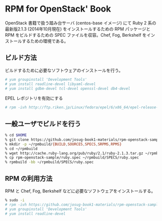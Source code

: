 RPM for OpenStack' Book
====================

OpenStack 書籍で扱う踏み台サーバ (centos-base イメージ) にて Ruby 2 系の最新版2.1.3 (2014年10月現在) をインストールするための RPM パッケージと RPM をビルドするための SPEC ファイルを収容。Chef, Fog, Berkshelf をインストールするための環境である。

ビルド方法
----

ビルドするために必要なソフトウェアのインストールを行う。

```bash
# yum groupinstall 'Development Tools'
# yum install readline-devel libyaml-devel
# yum install gdbm-devel tcl-devel openssl-devel db4-devel
```

EPEL レポジトリを有効にする

```bash
# rpm -ivh http://ftp.riken.jp/Linux/fedora/epel/6/x86_64/epel-release-6-8.noarch.rpm
```

一般ユーザでビルドを行う
----

```bash
% cd $HOME
% git clone https://github.com/josug-book1-materials/rpm-openstack-sample.git
% mkdir -p ~/rpmbuild/{BUILD,SOURCES,SPECS,SRPMS,RPMS}
% cd ~/rpmbuild
% wget http://cache.ruby-lang.org/pub/ruby/2.1/ruby-2.1.3.tar.gz ~/rpmbuild/SOURCES/ruby-2.1.3.tar.gz
% cp rpm-openstack-sample/ruby.spec ~/rpmbuild/SPECS/ruby.spec
% rpmbuild -bb ~/rpmbuild/SPECS/ruby.spec
```

RPM の利用方法
----

RPM と Chef, Fog, Berkshelf などに必要なソフトウェアをインストールする。

```bash
% sudo -i
# rpm -ivh https://github.com/josug-book1-materials/rpm-openstack-sample/raw/master/ruby.openstack.book.rpm
# yum groupinstall 'Development Tools'
# yum install readline-devel
```

